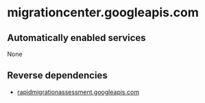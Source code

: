 # migrationcenter.googleapis.com

## Automatically enabled services

None

## Reverse dependencies

* [rapidmigrationassessment.googleapis.com](../rapidmigrationassessment.googleapis.com/)
